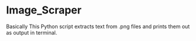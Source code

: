 # Image_Scraper
Basically This Python script extracts text from .png files and prints them out as output in terminal.
